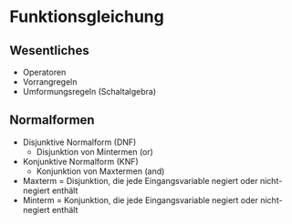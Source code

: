# Funktionsgleichung
## Wesentliches
- Operatoren
- Vorrangregeln
- Umformungsregeln (Schaltalgebra)

## Normalformen
- Disjunktive Normalform (DNF)
	- Disjunktion von Mintermen (or)
- Konjunktive Normalform (KNF)
	- Konjunktion von Maxtermen (and)
- Maxterm = Disjunktion, die jede Eingangsvariable negiert oder nicht-negiert enthält
- Minterm = Konjunktion, die jede Eingangsvariable negiert oder nicht-negiert enthält
